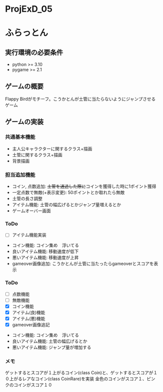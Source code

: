 # ProjExD_05

# ふらっとん
## 実行環境の必要条件
* python >= 3.10
* pygame >= 2.1

## ゲームの概要
Flappy Birdがモチーフ。こうかとんが土管に当たらないようにジャンプさせるゲーム

## ゲームの実装
### 共通基本機能
* 主人公キャラクターに関するクラス+描画
* 土管に関するクラス+描画
* 背景描画
  
### 担当追加機能
* コイン, 点数追加: ~~土管を通過した際に~~コインを獲得した時に1ポイント獲得
* 一定点数で無敵(+表示変更): 50ポイントとか取れたら無敵
* 土管の長さ調整
* アイテム機能: 土管の幅広げるとかジャンプ量増えるとか
* ゲームオーバー画面
  
### ToDo
- [ ] アイテム機能実装
      
* コイン機能: コイン集め　浮いてる
* 良いアイテム機能: 移動速度が低下
* 悪いアイテム機能: 移動速度が上昇
* gameover画像追加: こうかとんが土管に当たったらgameoverとスコアを表示

### ToDo
- [ ] 点数機能
- [ ] 無敵機能
- [x] コイン機能
- [X] アイテム(良)機能
- [X] アイテム(悪)機能
- [x] gameover画像追記

* コイン機能: コイン集め　浮いてる
* 良いアイテム機能: 土管の幅広げるとか
* 悪いアイテム機能: ジャンプ量が増加する


### メモ
ゲットするとスコアが１上がるコイン(class Coin)と、ゲットするとスコアが１０上がるレアなコイン(class CoinRare)を実装
金色のコインがスコア１、ピンクのコインがスコア１０
